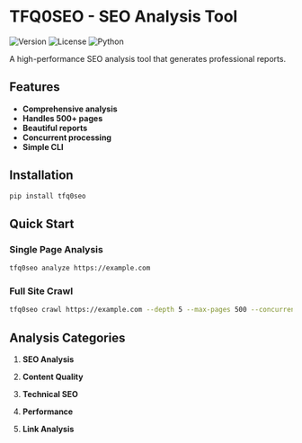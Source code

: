 # TFQ0SEO - SEO Analysis Tool

![Version](https://img.shields.io/badge/version-2.3.0-blue.svg)
![License](https://img.shields.io/badge/license-MIT-green.svg)
![Python](https://img.shields.io/badge/python-3.8+-blue.svg)

A high-performance SEO analysis tool that generates professional reports.

## Features

- **Comprehensive analysis** 
- **Handles 500+ pages** 
- **Beautiful reports** 
- **Concurrent processing** 
- **Simple CLI** 

## Installation

```bash
pip install tfq0seo
```

## Quick Start

### Single Page Analysis
```bash
tfq0seo analyze https://example.com
```

### Full Site Crawl
```bash
tfq0seo crawl https://example.com --depth 5 --max-pages 500 --concurrent 20 --format html --output full-report.html
```

## Analysis Categories

1. **SEO Analysis**

2. **Content Quality**

3. **Technical SEO**

4. **Performance**

5. **Link Analysis**
